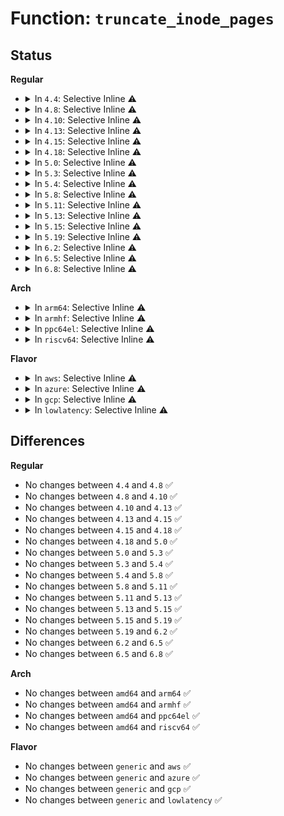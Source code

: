 # Function: <code>truncate_inode_pages</code>

## Status
<b>Regular</b>
<ul>
<li>
<details>
<summary>In <code>4.4</code>: Selective Inline ⚠️</summary>

```c
void truncate_inode_pages(struct address_space *mapping, loff_t lstart);
```

**Collision:** Unique Global

**Inline:** Selective

**Transformation:** False

**Instances:**

```
In mm/truncate.c (ffffffff8119f4e0)
Location: mm/truncate.c:388
Inline: True
Inline callers:
  - mm/truncate.c:truncate_pagecache
Direct callers:
  - fs/block_dev.c:kill_bdev
  - fs/quota/dquot.c:dquot_disable
  - fs/ext4/inode.c:ext4_write_begin
  - fs/ext4/inode.c:ext4_da_write_begin
  - fs/ext4/inode.c:ext4_write_end
  - fs/ext4/inode.c:ext4_write_end
  - fs/ext4/inode.c:ext4_journalled_write_end
  - fs/ext4/inode.c:ext4_journalled_write_end
  - fs/ext4/ioctl.c:ext4_ioctl
  - fs/ext4/ioctl.c:ext4_ioctl
  - fs/ext4/super.c:ext4_fill_super
  - fs/ext4/indirect.c:ext4_ind_direct_IO
  - fs/ext4/inline.c:ext4_try_to_write_inline_data
  - fs/ext4/inline.c:ext4_da_write_inline_data_begin
```
**Symbols:**

```
ffffffff8119f4e0-ffffffff8119f4f7: truncate_inode_pages (STB_GLOBAL)
```
</details>
</li>
<li>
<details>
<summary>In <code>4.8</code>: Selective Inline ⚠️</summary>

```c
void truncate_inode_pages(struct address_space *mapping, loff_t lstart);
```

**Collision:** Unique Global

**Inline:** Selective

**Transformation:** False

**Instances:**

```
In mm/truncate.c (ffffffff811b52c6)
Location: mm/truncate.c:399
Inline: True
Inline callers:
  - mm/truncate.c:truncate_pagecache
Direct callers:
  - fs/block_dev.c:kill_bdev
  - fs/quota/dquot.c:dquot_disable
  - fs/ext4/inode.c:ext4_direct_IO
  - fs/ext4/inode.c:ext4_da_write_begin
  - fs/ext4/inode.c:ext4_journalled_write_end
  - fs/ext4/inode.c:ext4_journalled_write_end
  - fs/ext4/inode.c:ext4_write_end
  - fs/ext4/inode.c:ext4_write_end
  - fs/ext4/inode.c:ext4_write_begin
  - fs/ext4/ioctl.c:ext4_ioctl
  - fs/ext4/ioctl.c:ext4_ioctl
  - fs/ext4/super.c:ext4_fill_super
  - fs/ext4/inline.c:ext4_da_write_inline_data_begin
  - fs/ext4/inline.c:ext4_try_to_write_inline_data
```
**Symbols:**

```
ffffffff811b5210-ffffffff811b5227: truncate_inode_pages (STB_GLOBAL)
```
</details>
</li>
<li>
<details>
<summary>In <code>4.10</code>: Selective Inline ⚠️</summary>

```c
void truncate_inode_pages(struct address_space *mapping, loff_t lstart);
```

**Collision:** Unique Global

**Inline:** Selective

**Transformation:** False

**Instances:**

```
In mm/truncate.c (ffffffff811c58d6)
Location: mm/truncate.c:428
Inline: True
Inline callers:
  - mm/truncate.c:truncate_pagecache
Direct callers:
  - fs/block_dev.c:kill_bdev
  - fs/quota/dquot.c:dquot_disable
  - fs/ext4/inode.c:ext4_direct_IO
  - fs/ext4/inode.c:ext4_iomap_end
  - fs/ext4/inode.c:ext4_da_write_begin
  - fs/ext4/inode.c:ext4_journalled_write_end
  - fs/ext4/inode.c:ext4_journalled_write_end
  - fs/ext4/inode.c:ext4_write_end
  - fs/ext4/inode.c:ext4_write_end
  - fs/ext4/inode.c:ext4_write_begin
  - fs/ext4/ioctl.c:ext4_ioctl
  - fs/ext4/ioctl.c:ext4_ioctl
  - fs/ext4/super.c:ext4_fill_super
  - fs/ext4/inline.c:ext4_da_write_inline_data_begin
  - fs/ext4/inline.c:ext4_try_to_write_inline_data
```
**Symbols:**

```
ffffffff811c5820-ffffffff811c5837: truncate_inode_pages (STB_GLOBAL)
```
</details>
</li>
<li>
<details>
<summary>In <code>4.13</code>: Selective Inline ⚠️</summary>

```c
void truncate_inode_pages(struct address_space *mapping, loff_t lstart);
```

**Collision:** Unique Global

**Inline:** Selective

**Transformation:** False

**Instances:**

```
In mm/truncate.c (ffffffff811cdbe6)
Location: mm/truncate.c:427
Inline: True
Inline callers:
  - mm/truncate.c:truncate_pagecache
Direct callers:
  - fs/block_dev.c:kill_bdev
  - fs/quota/dquot.c:dquot_disable
  - fs/ext4/inline.c:ext4_da_write_inline_data_begin
  - fs/ext4/inline.c:ext4_try_to_write_inline_data
  - fs/ext4/inode.c:ext4_direct_IO
  - fs/ext4/inode.c:ext4_iomap_end
  - fs/ext4/inode.c:ext4_da_write_begin
  - fs/ext4/inode.c:ext4_journalled_write_end
  - fs/ext4/inode.c:ext4_journalled_write_end
  - fs/ext4/inode.c:ext4_write_end
  - fs/ext4/inode.c:ext4_write_end
  - fs/ext4/inode.c:ext4_write_begin
  - fs/ext4/ioctl.c:ext4_ioctl
  - fs/ext4/ioctl.c:ext4_ioctl
  - fs/ext4/super.c:ext4_fill_super
```
**Symbols:**

```
ffffffff811cdb30-ffffffff811cdb47: truncate_inode_pages (STB_GLOBAL)
```
</details>
</li>
<li>
<details>
<summary>In <code>4.15</code>: Selective Inline ⚠️</summary>

```c
void truncate_inode_pages(struct address_space *mapping, loff_t lstart);
```

**Collision:** Unique Global

**Inline:** Selective

**Transformation:** False

**Instances:**

```
In mm/truncate.c (ffffffff811e2f96)
Location: mm/truncate.c:480
Inline: True
Inline callers:
  - mm/truncate.c:truncate_pagecache
Direct callers:
  - fs/block_dev.c:kill_bdev
  - fs/quota/dquot.c:dquot_disable
  - fs/ext4/inline.c:ext4_da_write_inline_data_begin
  - fs/ext4/inline.c:ext4_try_to_write_inline_data
  - fs/ext4/inode.c:ext4_direct_IO
  - fs/ext4/inode.c:ext4_iomap_end
  - fs/ext4/inode.c:ext4_da_write_begin
  - fs/ext4/inode.c:ext4_journalled_write_end
  - fs/ext4/inode.c:ext4_journalled_write_end
  - fs/ext4/inode.c:ext4_write_end
  - fs/ext4/inode.c:ext4_write_end
  - fs/ext4/inode.c:ext4_write_begin
  - fs/ext4/ioctl.c:ext4_ioctl
  - fs/ext4/ioctl.c:ext4_ioctl
  - fs/ext4/super.c:ext4_fill_super
```
**Symbols:**

```
ffffffff811e2ee0-ffffffff811e2ef7: truncate_inode_pages (STB_GLOBAL)
```
</details>
</li>
<li>
<details>
<summary>In <code>4.18</code>: Selective Inline ⚠️</summary>

```c
void truncate_inode_pages(struct address_space *mapping, loff_t lstart);
```

**Collision:** Unique Global

**Inline:** Selective

**Transformation:** False

**Instances:**

```
In mm/truncate.c (ffffffff812045f6)
Location: mm/truncate.c:476
Inline: True
Inline callers:
  - mm/truncate.c:truncate_pagecache
Direct callers:
  - fs/block_dev.c:kill_bdev
  - fs/quota/dquot.c:dquot_disable
  - fs/ext4/inline.c:ext4_da_write_inline_data_begin
  - fs/ext4/inline.c:ext4_try_to_write_inline_data
  - fs/ext4/inode.c:ext4_direct_IO
  - fs/ext4/inode.c:ext4_iomap_end
  - fs/ext4/inode.c:ext4_da_write_begin
  - fs/ext4/inode.c:ext4_journalled_write_end
  - fs/ext4/inode.c:ext4_journalled_write_end
  - fs/ext4/inode.c:ext4_write_end
  - fs/ext4/inode.c:ext4_write_end
  - fs/ext4/inode.c:ext4_write_begin
  - fs/ext4/ioctl.c:ext4_ioctl
  - fs/ext4/ioctl.c:ext4_ioctl
  - fs/ext4/super.c:ext4_fill_super
```
**Symbols:**

```
ffffffff81204540-ffffffff81204557: truncate_inode_pages (STB_GLOBAL)
```
</details>
</li>
<li>
<details>
<summary>In <code>5.0</code>: Selective Inline ⚠️</summary>

```c
void truncate_inode_pages(struct address_space *mapping, loff_t lstart);
```

**Collision:** Unique Global

**Inline:** Selective

**Transformation:** False

**Instances:**

```
In mm/truncate.c (ffffffff81216fb6)
Location: mm/truncate.c:473
Inline: True
Inline callers:
  - mm/truncate.c:truncate_pagecache
  - mm/truncate.c:truncate_inode_pages_final
Direct callers:
  - fs/block_dev.c:kill_bdev
  - fs/quota/dquot.c:dquot_disable
  - fs/ext4/inline.c:ext4_da_write_inline_data_begin
  - fs/ext4/inline.c:ext4_try_to_write_inline_data
  - fs/ext4/inode.c:ext4_direct_IO
  - fs/ext4/inode.c:ext4_iomap_end
  - fs/ext4/inode.c:ext4_da_write_begin
  - fs/ext4/inode.c:ext4_journalled_write_end
  - fs/ext4/inode.c:ext4_journalled_write_end
  - fs/ext4/inode.c:ext4_write_end
  - fs/ext4/inode.c:ext4_write_end
  - fs/ext4/inode.c:ext4_write_begin
  - fs/ext4/ioctl.c:ext4_ioctl
  - fs/ext4/ioctl.c:ext4_ioctl
  - fs/ext4/super.c:ext4_fill_super
  - fs/fuse/readdir.c:fuse_readdir
```
**Symbols:**

```
ffffffff81216f00-ffffffff81216f17: truncate_inode_pages (STB_GLOBAL)
```
</details>
</li>
<li>
<details>
<summary>In <code>5.3</code>: Selective Inline ⚠️</summary>

```c
void truncate_inode_pages(struct address_space *mapping, loff_t lstart);
```

**Collision:** Unique Global

**Inline:** Selective

**Transformation:** False

**Instances:**

```
In mm/truncate.c (ffffffff81226917)
Location: mm/truncate.c:474
Inline: True
Inline callers:
  - mm/truncate.c:truncate_pagecache
  - mm/truncate.c:truncate_inode_pages_final
Direct callers:
  - fs/block_dev.c:kill_bdev
  - fs/quota/dquot.c:dquot_disable
  - fs/ext4/inline.c:ext4_da_write_inline_data_begin
  - fs/ext4/inline.c:ext4_convert_inline_data_to_extent
  - fs/ext4/inode.c:ext4_direct_IO_write
  - fs/ext4/inode.c:ext4_iomap_end
  - fs/ext4/inode.c:ext4_da_write_begin
  - fs/ext4/inode.c:ext4_journalled_write_end
  - fs/ext4/inode.c:ext4_journalled_write_end
  - fs/ext4/inode.c:ext4_write_end
  - fs/ext4/inode.c:ext4_write_end
  - fs/ext4/inode.c:ext4_write_begin
  - fs/ext4/ioctl.c:swap_inode_boot_loader
  - fs/ext4/ioctl.c:swap_inode_boot_loader
  - fs/ext4/super.c:ext4_fill_super
  - fs/fuse/readdir.c:fuse_readdir_uncached
```
**Symbols:**

```
ffffffff81226860-ffffffff81226877: truncate_inode_pages (STB_GLOBAL)
```
</details>
</li>
<li>
<details>
<summary>In <code>5.4</code>: Selective Inline ⚠️</summary>

```c
void truncate_inode_pages(struct address_space *mapping, loff_t lstart);
```

**Collision:** Unique Global

**Inline:** Selective

**Transformation:** False

**Instances:**

```
In mm/truncate.c (ffffffff81234787)
Location: mm/truncate.c:474
Inline: True
Inline callers:
  - mm/truncate.c:truncate_pagecache
  - mm/truncate.c:truncate_inode_pages_final
Direct callers:
  - fs/block_dev.c:kill_bdev
  - fs/quota/dquot.c:dquot_disable
  - fs/ext4/inline.c:ext4_da_write_inline_data_begin
  - fs/ext4/inline.c:ext4_convert_inline_data_to_extent
  - fs/ext4/inode.c:ext4_direct_IO_write
  - fs/ext4/inode.c:ext4_iomap_end
  - fs/ext4/inode.c:ext4_da_write_begin
  - fs/ext4/inode.c:ext4_journalled_write_end
  - fs/ext4/inode.c:ext4_write_end
  - fs/ext4/inode.c:ext4_write_begin
  - fs/ext4/ioctl.c:swap_inode_boot_loader
  - fs/ext4/ioctl.c:swap_inode_boot_loader
  - fs/ext4/super.c:ext4_fill_super
  - fs/fuse/readdir.c:fuse_readdir_uncached
```
**Symbols:**

```
ffffffff812346d0-ffffffff812346e7: truncate_inode_pages (STB_GLOBAL)
```
</details>
</li>
<li>
<details>
<summary>In <code>5.8</code>: Selective Inline ⚠️</summary>

```c
void truncate_inode_pages(struct address_space *mapping, loff_t lstart);
```

**Collision:** Unique Global

**Inline:** Selective

**Transformation:** False

**Instances:**

```
In mm/truncate.c (ffffffff81261d47)
Location: mm/truncate.c:474
Inline: True
Inline callers:
  - mm/truncate.c:truncate_pagecache
  - mm/truncate.c:truncate_inode_pages_final
Direct callers:
  - fs/block_dev.c:__blkdev_put
  - fs/block_dev.c:set_blocksize
  - fs/quota/dquot.c:dquot_disable
  - fs/ext4/file.c:ext4_handle_inode_extension
  - fs/ext4/inline.c:ext4_da_convert_inline_data_to_extent
  - fs/ext4/inline.c:ext4_convert_inline_data_to_extent
  - fs/ext4/inode.c:ext4_da_write_begin
  - fs/ext4/inode.c:ext4_journalled_write_end
  - fs/ext4/inode.c:ext4_write_end
  - fs/ext4/inode.c:ext4_write_begin
  - fs/ext4/ioctl.c:swap_inode_boot_loader
  - fs/ext4/ioctl.c:swap_inode_boot_loader
  - fs/ext4/super.c:ext4_orphan_cleanup
  - fs/fuse/readdir.c:fuse_readdir_uncached
```
**Symbols:**

```
ffffffff81261c90-ffffffff81261ca7: truncate_inode_pages (STB_GLOBAL)
```
</details>
</li>
<li>
<details>
<summary>In <code>5.11</code>: Selective Inline ⚠️</summary>

```c
void truncate_inode_pages(struct address_space *mapping, loff_t lstart);
```

**Collision:** Unique Global

**Inline:** Selective

**Transformation:** False

**Instances:**

```
In mm/truncate.c (ffffffff8126c047)
Location: mm/truncate.c:474
Inline: True
Inline callers:
  - mm/truncate.c:truncate_pagecache
  - mm/truncate.c:truncate_inode_pages_final
Direct callers:
  - fs/block_dev.c:__blkdev_put
  - fs/block_dev.c:set_blocksize
  - fs/quota/dquot.c:dquot_disable
  - fs/ext4/file.c:ext4_handle_inode_extension
  - fs/ext4/inline.c:ext4_da_convert_inline_data_to_extent
  - fs/ext4/inline.c:ext4_convert_inline_data_to_extent
  - fs/ext4/inode.c:ext4_da_write_begin
  - fs/ext4/inode.c:ext4_journalled_write_end
  - fs/ext4/inode.c:ext4_write_end
  - fs/ext4/inode.c:ext4_write_begin
  - fs/ext4/ioctl.c:swap_inode_boot_loader
  - fs/ext4/ioctl.c:swap_inode_boot_loader
  - fs/ext4/super.c:ext4_orphan_cleanup
  - fs/ext4/verity.c:ext4_end_enable_verity
  - fs/fuse/readdir.c:fuse_readdir_uncached
```
**Symbols:**

```
ffffffff8126bf90-ffffffff8126bfa7: truncate_inode_pages (STB_GLOBAL)
```
</details>
</li>
<li>
<details>
<summary>In <code>5.13</code>: Selective Inline ⚠️</summary>

```c
void truncate_inode_pages(struct address_space *mapping, loff_t lstart);
```

**Collision:** Unique Global

**Inline:** Selective

**Transformation:** False

**Instances:**

```
In mm/truncate.c (ffffffff81270f37)
Location: mm/truncate.c:422
Inline: True
Inline callers:
  - mm/truncate.c:truncate_pagecache
  - mm/truncate.c:truncate_inode_pages_final
Direct callers:
  - fs/block_dev.c:__blkdev_put
  - fs/block_dev.c:set_blocksize
  - fs/quota/dquot.c:dquot_disable
  - fs/ext4/file.c:ext4_handle_inode_extension
  - fs/ext4/inline.c:ext4_da_write_inline_data_begin
  - fs/ext4/inline.c:ext4_convert_inline_data_to_extent
  - fs/ext4/inode.c:ext4_da_write_begin
  - fs/ext4/inode.c:ext4_journalled_write_end
  - fs/ext4/inode.c:ext4_write_end
  - fs/ext4/inode.c:ext4_write_begin
  - fs/ext4/ioctl.c:swap_inode_boot_loader
  - fs/ext4/ioctl.c:swap_inode_boot_loader
  - fs/ext4/super.c:ext4_orphan_cleanup
  - fs/ext4/verity.c:ext4_end_enable_verity
  - fs/fuse/readdir.c:fuse_readdir_uncached
```
**Symbols:**

```
ffffffff81270e90-ffffffff81270ea7: truncate_inode_pages (STB_GLOBAL)
```
</details>
</li>
<li>
<details>
<summary>In <code>5.15</code>: Selective Inline ⚠️</summary>

```c
void truncate_inode_pages(struct address_space *mapping, loff_t lstart);
```

**Collision:** Unique Global

**Inline:** Selective

**Transformation:** False

**Instances:**

```
In mm/truncate.c (ffffffff812adf07)
Location: mm/truncate.c:423
Inline: True
Inline callers:
  - mm/truncate.c:truncate_pagecache
  - mm/truncate.c:truncate_inode_pages_final
Direct callers:
  - fs/quota/dquot.c:dquot_disable
  - fs/ext4/file.c:ext4_handle_inode_extension
  - fs/ext4/inline.c:ext4_da_write_inline_data_begin
  - fs/ext4/inline.c:ext4_write_inline_data_end
  - fs/ext4/inline.c:ext4_write_inline_data_end
  - fs/ext4/inline.c:ext4_convert_inline_data_to_extent
  - fs/ext4/inode.c:ext4_da_write_begin
  - fs/ext4/inode.c:ext4_journalled_write_end
  - fs/ext4/inode.c:ext4_journalled_write_end
  - fs/ext4/inode.c:ext4_write_end
  - fs/ext4/inode.c:ext4_write_end
  - fs/ext4/inode.c:ext4_write_begin
  - fs/ext4/ioctl.c:swap_inode_boot_loader
  - fs/ext4/ioctl.c:swap_inode_boot_loader
  - fs/ext4/orphan.c:ext4_process_orphan
  - fs/ext4/verity.c:ext4_end_enable_verity
  - fs/fuse/readdir.c:fuse_readdir_uncached
  - block/bdev.c:blkdev_flush_mapping
  - block/bdev.c:set_blocksize
```
**Symbols:**

```
ffffffff812ade50-ffffffff812ade67: truncate_inode_pages (STB_GLOBAL)
```
</details>
</li>
<li>
<details>
<summary>In <code>5.19</code>: Selective Inline ⚠️</summary>

```c
void truncate_inode_pages(struct address_space *mapping, loff_t lstart);
```

**Collision:** Unique Global

**Inline:** Selective

**Transformation:** False

**Instances:**

```
In mm/truncate.c (ffffffff81308af6)
Location: mm/truncate.c:450
Inline: True
Inline callers:
  - mm/truncate.c:truncate_pagecache
  - mm/truncate.c:truncate_inode_pages_final
Direct callers:
  - fs/quota/dquot.c:dquot_disable
  - fs/ext4/file.c:ext4_handle_inode_extension
  - fs/ext4/inline.c:ext4_da_convert_inline_data_to_extent
  - fs/ext4/inline.c:ext4_write_inline_data_end
  - fs/ext4/inline.c:ext4_write_inline_data_end
  - fs/ext4/inline.c:ext4_convert_inline_data_to_extent
  - fs/ext4/inode.c:ext4_da_write_begin
  - fs/ext4/inode.c:ext4_journalled_write_end
  - fs/ext4/inode.c:ext4_journalled_write_end
  - fs/ext4/inode.c:ext4_write_end
  - fs/ext4/inode.c:ext4_write_end
  - fs/ext4/inode.c:ext4_write_begin
  - fs/ext4/ioctl.c:swap_inode_boot_loader
  - fs/ext4/ioctl.c:swap_inode_boot_loader
  - fs/ext4/orphan.c:ext4_process_orphan
  - fs/ext4/verity.c:ext4_end_enable_verity
  - fs/fuse/readdir.c:fuse_readdir_uncached
  - block/bdev.c:blkdev_flush_mapping
  - block/bdev.c:set_blocksize
```
**Symbols:**

```
ffffffff81308a30-ffffffff81308a51: truncate_inode_pages (STB_GLOBAL)
```
</details>
</li>
<li>
<details>
<summary>In <code>6.2</code>: Selective Inline ⚠️</summary>

```c
void truncate_inode_pages(struct address_space *mapping, loff_t lstart);
```

**Collision:** Unique Global

**Inline:** Selective

**Transformation:** False

**Instances:**

```
In mm/truncate.c (ffffffff81372906)
Location: mm/truncate.c:446
Inline: True
Inline callers:
  - mm/truncate.c:truncate_pagecache
  - mm/truncate.c:truncate_inode_pages_final
Direct callers:
  - fs/quota/dquot.c:dquot_disable
  - fs/ext4/file.c:ext4_handle_inode_extension
  - fs/ext4/inline.c:ext4_da_convert_inline_data_to_extent
  - fs/ext4/inline.c:ext4_write_inline_data_end
  - fs/ext4/inline.c:ext4_write_inline_data_end
  - fs/ext4/inline.c:ext4_convert_inline_data_to_extent
  - fs/ext4/inode.c:ext4_da_write_begin
  - fs/ext4/inode.c:ext4_journalled_write_end
  - fs/ext4/inode.c:ext4_journalled_write_end
  - fs/ext4/inode.c:ext4_write_end
  - fs/ext4/inode.c:ext4_write_end
  - fs/ext4/inode.c:ext4_write_begin
  - fs/ext4/ioctl.c:swap_inode_boot_loader
  - fs/ext4/ioctl.c:swap_inode_boot_loader
  - fs/ext4/orphan.c:ext4_process_orphan
  - fs/ext4/verity.c:ext4_end_enable_verity
  - fs/fuse/readdir.c:fuse_readdir_uncached
  - block/bdev.c:blkdev_flush_mapping
  - block/bdev.c:set_blocksize
```
**Symbols:**

```
ffffffff81372820-ffffffff81372841: truncate_inode_pages (STB_GLOBAL)
```
</details>
</li>
<li>
<details>
<summary>In <code>6.5</code>: Selective Inline ⚠️</summary>

```c
void truncate_inode_pages(struct address_space *mapping, loff_t lstart);
```

**Collision:** Unique Global

**Inline:** Selective

**Transformation:** False

**Instances:**

```
In mm/truncate.c (ffffffff813a4a66)
Location: mm/truncate.c:447
Inline: True
Inline callers:
  - mm/truncate.c:truncate_pagecache
  - mm/truncate.c:truncate_inode_pages_final
Direct callers:
  - fs/quota/dquot.c:dquot_disable
  - fs/ext4/file.c:ext4_handle_inode_extension
  - fs/ext4/inline.c:ext4_da_convert_inline_data_to_extent
  - fs/ext4/inline.c:ext4_write_inline_data_end
  - fs/ext4/inline.c:ext4_write_inline_data_end
  - fs/ext4/inline.c:ext4_convert_inline_data_to_extent
  - fs/ext4/inode.c:ext4_da_write_begin
  - fs/ext4/inode.c:ext4_journalled_write_end
  - fs/ext4/inode.c:ext4_journalled_write_end
  - fs/ext4/inode.c:ext4_write_end
  - fs/ext4/inode.c:ext4_write_end
  - fs/ext4/inode.c:ext4_write_begin
  - fs/ext4/ioctl.c:swap_inode_boot_loader
  - fs/ext4/ioctl.c:swap_inode_boot_loader
  - fs/ext4/orphan.c:ext4_process_orphan
  - fs/ext4/verity.c:ext4_end_enable_verity
  - fs/fuse/readdir.c:fuse_readdir_uncached
  - block/bdev.c:blkdev_flush_mapping
  - block/bdev.c:set_blocksize
```
**Symbols:**

```
ffffffff813a4990-ffffffff813a49b1: truncate_inode_pages (STB_GLOBAL)
```
</details>
</li>
<li>
<details>
<summary>In <code>6.8</code>: Selective Inline ⚠️</summary>

```c
void truncate_inode_pages(struct address_space *mapping, loff_t lstart);
```

**Collision:** Unique Global

**Inline:** Selective

**Transformation:** False

**Instances:**

```
In mm/truncate.c (ffffffff813ce5c6)
Location: mm/truncate.c:437
Inline: True
Inline callers:
  - mm/truncate.c:truncate_pagecache
  - mm/truncate.c:truncate_inode_pages_final
Direct callers:
  - fs/quota/dquot.c:dquot_disable
  - fs/ext4/inline.c:ext4_da_convert_inline_data_to_extent
  - fs/ext4/inline.c:ext4_write_inline_data_end
  - fs/ext4/inline.c:ext4_write_inline_data_end
  - fs/ext4/inline.c:ext4_convert_inline_data_to_extent
  - fs/ext4/inode.c:ext4_da_write_begin
  - fs/ext4/inode.c:ext4_journalled_write_end
  - fs/ext4/inode.c:ext4_journalled_write_end
  - fs/ext4/inode.c:ext4_write_end
  - fs/ext4/inode.c:ext4_write_end
  - fs/ext4/inode.c:ext4_write_begin
  - fs/ext4/ioctl.c:swap_inode_boot_loader
  - fs/ext4/ioctl.c:swap_inode_boot_loader
  - fs/ext4/orphan.c:ext4_process_orphan
  - fs/ext4/verity.c:ext4_end_enable_verity
  - fs/fuse/readdir.c:fuse_readdir_uncached
  - block/bdev.c:blkdev_flush_mapping
  - block/bdev.c:set_blocksize
```
**Symbols:**

```
ffffffff813ce4f0-ffffffff813ce511: truncate_inode_pages (STB_GLOBAL)
```
</details>
</li>
</ul>
<b>Arch</b>
<ul>
<li>
<details>
<summary>In <code>arm64</code>: Selective Inline ⚠️</summary>

```c
void truncate_inode_pages(struct address_space *mapping, loff_t lstart);
```

**Collision:** Unique Global

**Inline:** Selective

**Transformation:** False

**Instances:**

```
In mm/truncate.c (ffff8000102c4db4)
Location: mm/truncate.c:474
Inline: True
Inline callers:
  - mm/truncate.c:truncate_pagecache
  - mm/truncate.c:truncate_inode_pages_final
Direct callers:
  - fs/block_dev.c:kill_bdev
  - fs/quota/dquot.c:dquot_disable
  - fs/ext4/inline.c:ext4_da_write_inline_data_begin
  - fs/ext4/inline.c:ext4_convert_inline_data_to_extent
  - fs/ext4/inode.c:ext4_direct_IO_write
  - fs/ext4/inode.c:ext4_iomap_end
  - fs/ext4/inode.c:ext4_da_write_begin
  - fs/ext4/inode.c:ext4_journalled_write_end
  - fs/ext4/inode.c:ext4_write_end
  - fs/ext4/inode.c:ext4_write_begin
  - fs/ext4/ioctl.c:swap_inode_boot_loader
  - fs/ext4/ioctl.c:swap_inode_boot_loader
  - fs/ext4/super.c:ext4_fill_super
  - fs/fuse/readdir.c:fuse_readdir_uncached
```
**Symbols:**

```
ffff8000102c4c38-ffff8000102c4c70: truncate_inode_pages (STB_GLOBAL)
```
</details>
</li>
<li>
<details>
<summary>In <code>armhf</code>: Selective Inline ⚠️</summary>

```c
void truncate_inode_pages(struct address_space *mapping, loff_t lstart);
```

**Collision:** Unique Global

**Inline:** Selective

**Transformation:** False

**Instances:**

```
In mm/truncate.c (c04ef61c)
Location: mm/truncate.c:474
Inline: True
Inline callers:
  - mm/truncate.c:truncate_pagecache
  - mm/truncate.c:truncate_inode_pages_final
Direct callers:
  - fs/block_dev.c:kill_bdev
  - fs/quota/dquot.c:dquot_disable
  - fs/ext4/inline.c:ext4_da_write_inline_data_begin
  - fs/ext4/inline.c:ext4_convert_inline_data_to_extent
  - fs/ext4/inode.c:ext4_direct_IO_write
  - fs/ext4/inode.c:ext4_iomap_end
  - fs/ext4/inode.c:ext4_da_write_begin
  - fs/ext4/inode.c:ext4_journalled_write_end
  - fs/ext4/inode.c:ext4_write_end
  - fs/ext4/inode.c:ext4_write_begin
  - fs/ext4/ioctl.c:swap_inode_boot_loader
  - fs/ext4/ioctl.c:swap_inode_boot_loader
  - fs/ext4/super.c:ext4_fill_super
  - fs/fuse/readdir.c:fuse_readdir_uncached
```
**Symbols:**

```
c04ef504-c04ef534: truncate_inode_pages (STB_GLOBAL)
```
</details>
</li>
<li>
<details>
<summary>In <code>ppc64el</code>: Selective Inline ⚠️</summary>

```c
void truncate_inode_pages(struct address_space *mapping, loff_t lstart);
```

**Collision:** Unique Global

**Inline:** Selective

**Transformation:** False

**Instances:**

```
In mm/truncate.c (c00000000037f510)
Location: mm/truncate.c:474
Inline: True
Inline callers:
  - mm/truncate.c:truncate_pagecache
  - mm/truncate.c:truncate_inode_pages_final
Direct callers:
  - fs/block_dev.c:kill_bdev
  - fs/quota/dquot.c:dquot_disable
  - fs/ext4/inline.c:ext4_da_write_inline_data_begin
  - fs/ext4/inline.c:ext4_convert_inline_data_to_extent
  - fs/ext4/inode.c:ext4_direct_IO_write
  - fs/ext4/inode.c:ext4_iomap_end
  - fs/ext4/inode.c:ext4_da_write_begin
  - fs/ext4/inode.c:ext4_journalled_write_end
  - fs/ext4/inode.c:ext4_write_end
  - fs/ext4/inode.c:ext4_write_begin
  - fs/ext4/ioctl.c:swap_inode_boot_loader
  - fs/ext4/ioctl.c:swap_inode_boot_loader
  - fs/ext4/super.c:ext4_fill_super
  - fs/fuse/readdir.c:fuse_readdir_uncached
```
**Symbols:**

```
c00000000037f3c0-c00000000037f3d8: truncate_inode_pages (STB_GLOBAL)
```
</details>
</li>
<li>
<details>
<summary>In <code>riscv64</code>: Selective Inline ⚠️</summary>

```c
void truncate_inode_pages(struct address_space *mapping, loff_t lstart);
```

**Collision:** Unique Global

**Inline:** Selective

**Transformation:** False

**Instances:**

```
In mm/truncate.c (ffffffe0001e54b2)
Location: mm/truncate.c:474
Inline: True
Inline callers:
  - mm/truncate.c:truncate_pagecache
  - mm/truncate.c:truncate_inode_pages_final
Direct callers:
  - fs/block_dev.c:kill_bdev
  - fs/quota/dquot.c:dquot_disable
  - fs/ext4/inline.c:ext4_da_write_inline_data_begin
  - fs/ext4/inline.c:ext4_convert_inline_data_to_extent
  - fs/ext4/inode.c:ext4_direct_IO
  - fs/ext4/inode.c:ext4_iomap_end
  - fs/ext4/inode.c:ext4_da_write_begin
  - fs/ext4/inode.c:ext4_journalled_write_end
  - fs/ext4/inode.c:ext4_write_end
  - fs/ext4/inode.c:ext4_write_begin
  - fs/ext4/ioctl.c:swap_inode_boot_loader
  - fs/ext4/ioctl.c:swap_inode_boot_loader
  - fs/ext4/super.c:ext4_fill_super
  - fs/fuse/readdir.c:fuse_readdir_uncached
```
**Symbols:**

```
ffffffe0001e53ac-ffffffe0001e53e0: truncate_inode_pages (STB_GLOBAL)
```
</details>
</li>
</ul>
<b>Flavor</b>
<ul>
<li>
<details>
<summary>In <code>aws</code>: Selective Inline ⚠️</summary>

```c
void truncate_inode_pages(struct address_space *mapping, loff_t lstart);
```

**Collision:** Unique Global

**Inline:** Selective

**Transformation:** False

**Instances:**

```
In mm/truncate.c (ffffffff8122cdd7)
Location: mm/truncate.c:474
Inline: True
Inline callers:
  - mm/truncate.c:truncate_pagecache
  - mm/truncate.c:truncate_inode_pages_final
Direct callers:
  - fs/block_dev.c:kill_bdev
  - fs/quota/dquot.c:dquot_disable
  - fs/ext4/inline.c:ext4_da_write_inline_data_begin
  - fs/ext4/inline.c:ext4_convert_inline_data_to_extent
  - fs/ext4/inode.c:ext4_direct_IO_write
  - fs/ext4/inode.c:ext4_iomap_end
  - fs/ext4/inode.c:ext4_da_write_begin
  - fs/ext4/inode.c:ext4_journalled_write_end
  - fs/ext4/inode.c:ext4_write_end
  - fs/ext4/inode.c:ext4_write_begin
  - fs/ext4/ioctl.c:swap_inode_boot_loader
  - fs/ext4/ioctl.c:swap_inode_boot_loader
  - fs/ext4/super.c:ext4_fill_super
  - fs/fuse/readdir.c:fuse_readdir_uncached
```
**Symbols:**

```
ffffffff8122cd20-ffffffff8122cd37: truncate_inode_pages (STB_GLOBAL)
```
</details>
</li>
<li>
<details>
<summary>In <code>azure</code>: Selective Inline ⚠️</summary>

```c
void truncate_inode_pages(struct address_space *mapping, loff_t lstart);
```

**Collision:** Unique Global

**Inline:** Selective

**Transformation:** False

**Instances:**

```
In mm/truncate.c (ffffffff8121fea7)
Location: mm/truncate.c:474
Inline: True
Inline callers:
  - mm/truncate.c:truncate_pagecache
  - mm/truncate.c:truncate_inode_pages_final
Direct callers:
  - fs/block_dev.c:kill_bdev
  - fs/quota/dquot.c:dquot_disable
  - fs/ext4/inline.c:ext4_da_write_inline_data_begin
  - fs/ext4/inline.c:ext4_convert_inline_data_to_extent
  - fs/ext4/inode.c:ext4_direct_IO_write
  - fs/ext4/inode.c:ext4_iomap_end
  - fs/ext4/inode.c:ext4_da_write_begin
  - fs/ext4/inode.c:ext4_journalled_write_end
  - fs/ext4/inode.c:ext4_write_end
  - fs/ext4/inode.c:ext4_write_begin
  - fs/ext4/ioctl.c:swap_inode_boot_loader
  - fs/ext4/ioctl.c:swap_inode_boot_loader
  - fs/ext4/super.c:ext4_fill_super
  - fs/fuse/readdir.c:fuse_readdir_uncached
```
**Symbols:**

```
ffffffff8121fe00-ffffffff8121fe17: truncate_inode_pages (STB_GLOBAL)
```
</details>
</li>
<li>
<details>
<summary>In <code>gcp</code>: Selective Inline ⚠️</summary>

```c
void truncate_inode_pages(struct address_space *mapping, loff_t lstart);
```

**Collision:** Unique Global

**Inline:** Selective

**Transformation:** False

**Instances:**

```
In mm/truncate.c (ffffffff8122ab77)
Location: mm/truncate.c:474
Inline: True
Inline callers:
  - mm/truncate.c:truncate_pagecache
  - mm/truncate.c:truncate_inode_pages_final
Direct callers:
  - fs/block_dev.c:kill_bdev
  - fs/quota/dquot.c:dquot_disable
  - fs/ext4/inline.c:ext4_da_write_inline_data_begin
  - fs/ext4/inline.c:ext4_convert_inline_data_to_extent
  - fs/ext4/inode.c:ext4_direct_IO_write
  - fs/ext4/inode.c:ext4_iomap_end
  - fs/ext4/inode.c:ext4_da_write_begin
  - fs/ext4/inode.c:ext4_journalled_write_end
  - fs/ext4/inode.c:ext4_write_end
  - fs/ext4/inode.c:ext4_write_begin
  - fs/ext4/ioctl.c:swap_inode_boot_loader
  - fs/ext4/ioctl.c:swap_inode_boot_loader
  - fs/ext4/super.c:ext4_fill_super
  - fs/fuse/readdir.c:fuse_readdir_uncached
```
**Symbols:**

```
ffffffff8122aac0-ffffffff8122aad7: truncate_inode_pages (STB_GLOBAL)
```
</details>
</li>
<li>
<details>
<summary>In <code>lowlatency</code>: Selective Inline ⚠️</summary>

```c
void truncate_inode_pages(struct address_space *mapping, loff_t lstart);
```

**Collision:** Unique Global

**Inline:** Selective

**Transformation:** False

**Instances:**

```
In mm/truncate.c (ffffffff81239f77)
Location: mm/truncate.c:474
Inline: True
Inline callers:
  - mm/truncate.c:truncate_pagecache
  - mm/truncate.c:truncate_inode_pages_final
Direct callers:
  - fs/block_dev.c:kill_bdev
  - fs/quota/dquot.c:dquot_disable
  - fs/ext4/inline.c:ext4_da_write_inline_data_begin
  - fs/ext4/inline.c:ext4_convert_inline_data_to_extent
  - fs/ext4/inode.c:ext4_direct_IO_write
  - fs/ext4/inode.c:ext4_iomap_end
  - fs/ext4/inode.c:ext4_da_write_begin
  - fs/ext4/inode.c:ext4_journalled_write_end
  - fs/ext4/inode.c:ext4_write_end
  - fs/ext4/inode.c:ext4_write_begin
  - fs/ext4/ioctl.c:swap_inode_boot_loader
  - fs/ext4/ioctl.c:swap_inode_boot_loader
  - fs/ext4/super.c:ext4_fill_super
  - fs/fuse/readdir.c:fuse_readdir_uncached
```
**Symbols:**

```
ffffffff81239ed0-ffffffff81239ee7: truncate_inode_pages (STB_GLOBAL)
```
</details>
</li>
</ul>

## Differences
<b>Regular</b>
<ul>
<li>
No changes between <code>4.4</code> and <code>4.8</code> ✅
</li>
<li>
No changes between <code>4.8</code> and <code>4.10</code> ✅
</li>
<li>
No changes between <code>4.10</code> and <code>4.13</code> ✅
</li>
<li>
No changes between <code>4.13</code> and <code>4.15</code> ✅
</li>
<li>
No changes between <code>4.15</code> and <code>4.18</code> ✅
</li>
<li>
No changes between <code>4.18</code> and <code>5.0</code> ✅
</li>
<li>
No changes between <code>5.0</code> and <code>5.3</code> ✅
</li>
<li>
No changes between <code>5.3</code> and <code>5.4</code> ✅
</li>
<li>
No changes between <code>5.4</code> and <code>5.8</code> ✅
</li>
<li>
No changes between <code>5.8</code> and <code>5.11</code> ✅
</li>
<li>
No changes between <code>5.11</code> and <code>5.13</code> ✅
</li>
<li>
No changes between <code>5.13</code> and <code>5.15</code> ✅
</li>
<li>
No changes between <code>5.15</code> and <code>5.19</code> ✅
</li>
<li>
No changes between <code>5.19</code> and <code>6.2</code> ✅
</li>
<li>
No changes between <code>6.2</code> and <code>6.5</code> ✅
</li>
<li>
No changes between <code>6.5</code> and <code>6.8</code> ✅
</li>
</ul>
<b>Arch</b>
<ul>
<li>
No changes between <code>amd64</code> and <code>arm64</code> ✅
</li>
<li>
No changes between <code>amd64</code> and <code>armhf</code> ✅
</li>
<li>
No changes between <code>amd64</code> and <code>ppc64el</code> ✅
</li>
<li>
No changes between <code>amd64</code> and <code>riscv64</code> ✅
</li>
</ul>
<b>Flavor</b>
<ul>
<li>
No changes between <code>generic</code> and <code>aws</code> ✅
</li>
<li>
No changes between <code>generic</code> and <code>azure</code> ✅
</li>
<li>
No changes between <code>generic</code> and <code>gcp</code> ✅
</li>
<li>
No changes between <code>generic</code> and <code>lowlatency</code> ✅
</li>
</ul>
